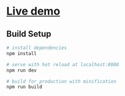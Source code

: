 # [Live demo](http://thth13.pro)

## Build Setup

``` bash
# install dependencies
npm install

# serve with hot reload at localhost:8080
npm run dev

# build for production with minification
npm run build
```
